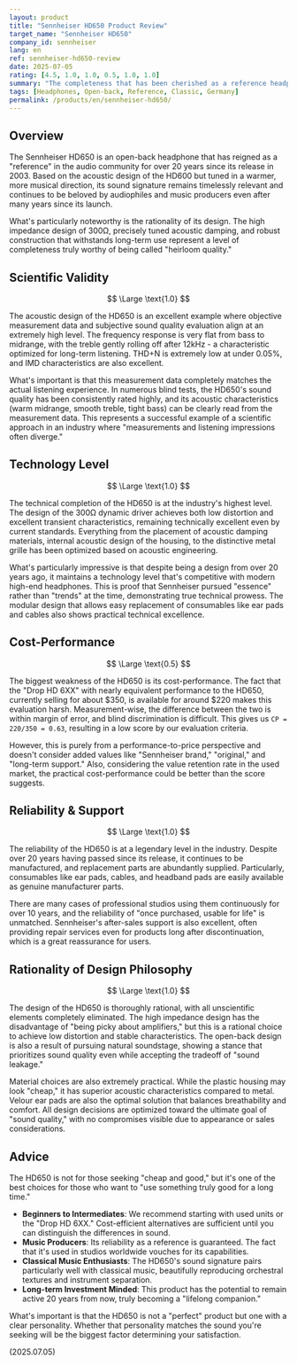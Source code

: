 ```yaml
---
layout: product
title: "Sennheiser HD650 Product Review"
target_name: "Sennheiser HD650"
company_id: sennheiser
lang: en
ref: sennheiser-hd650-review
date: 2025-07-05
rating: [4.5, 1.0, 1.0, 0.5, 1.0, 1.0]
summary: "The completeness that has been cherished as a reference headphone for over 20 years is truly authentic. Its acoustic design is scientifically rational and boasts top-class technology level even by today's standards. Reliability and support systems are also perfect. The only factor that makes the cost-performance evaluation harsh is the existence of the 'Drop HD 6XX' with nearly identical performance at a lower price. However, its absolute performance and reliability continue to be one of the best choices for many audio enthusiasts."
tags: [Headphones, Open-back, Reference, Classic, Germany]
permalink: /products/en/sennheiser-hd650/
---
```


## Overview

The Sennheiser HD650 is an open-back headphone that has reigned as a "reference" in the audio community for over 20 years since its release in 2003. Based on the acoustic design of the HD600 but tuned in a warmer, more musical direction, its sound signature remains timelessly relevant and continues to be beloved by audiophiles and music producers even after many years since its launch.

What's particularly noteworthy is the rationality of its design. The high impedance design of 300Ω, precisely tuned acoustic damping, and robust construction that withstands long-term use represent a level of completeness truly worthy of being called "heirloom quality."

## Scientific Validity

$$ \Large \text{1.0} $$

The acoustic design of the HD650 is an excellent example where objective measurement data and subjective sound quality evaluation align at an extremely high level. The frequency response is very flat from bass to midrange, with the treble gently rolling off after 12kHz - a characteristic optimized for long-term listening. THD+N is extremely low at under 0.05%, and IMD characteristics are also excellent.

What's important is that this measurement data completely matches the actual listening experience. In numerous blind tests, the HD650's sound quality has been consistently rated highly, and its acoustic characteristics (warm midrange, smooth treble, tight bass) can be clearly read from the measurement data. This represents a successful example of a scientific approach in an industry where "measurements and listening impressions often diverge."

## Technology Level

$$ \Large \text{1.0} $$

The technical completion of the HD650 is at the industry's highest level. The design of the 300Ω dynamic driver achieves both low distortion and excellent transient characteristics, remaining technically excellent even by current standards. Everything from the placement of acoustic damping materials, internal acoustic design of the housing, to the distinctive metal grille has been optimized based on acoustic engineering.

What's particularly impressive is that despite being a design from over 20 years ago, it maintains a technology level that's competitive with modern high-end headphones. This is proof that Sennheiser pursued "essence" rather than "trends" at the time, demonstrating true technical prowess. The modular design that allows easy replacement of consumables like ear pads and cables also shows practical technical excellence.

## Cost-Performance

$$ \Large \text{0.5} $$

The biggest weakness of the HD650 is its cost-performance. The fact that the "Drop HD 6XX" with nearly equivalent performance to the HD650, currently selling for about $350, is available for around $220 makes this evaluation harsh. Measurement-wise, the difference between the two is within margin of error, and blind discrimination is difficult. This gives us `CP = 220/350 = 0.63`, resulting in a low score by our evaluation criteria.

However, this is purely from a performance-to-price perspective and doesn't consider added values like "Sennheiser brand," "original," and "long-term support." Also, considering the value retention rate in the used market, the practical cost-performance could be better than the score suggests.

## Reliability & Support

$$ \Large \text{1.0} $$

The reliability of the HD650 is at a legendary level in the industry. Despite over 20 years having passed since its release, it continues to be manufactured, and replacement parts are abundantly supplied. Particularly, consumables like ear pads, cables, and headband pads are easily available as genuine manufacturer parts.

There are many cases of professional studios using them continuously for over 10 years, and the reliability of "once purchased, usable for life" is unmatched. Sennheiser's after-sales support is also excellent, often providing repair services even for products long after discontinuation, which is a great reassurance for users.

## Rationality of Design Philosophy

$$ \Large \text{1.0} $$

The design of the HD650 is thoroughly rational, with all unscientific elements completely eliminated. The high impedance design has the disadvantage of "being picky about amplifiers," but this is a rational choice to achieve low distortion and stable characteristics. The open-back design is also a result of pursuing natural soundstage, showing a stance that prioritizes sound quality even while accepting the tradeoff of "sound leakage."

Material choices are also extremely practical. While the plastic housing may look "cheap," it has superior acoustic characteristics compared to metal. Velour ear pads are also the optimal solution that balances breathability and comfort. All design decisions are optimized toward the ultimate goal of "sound quality," with no compromises visible due to appearance or sales considerations.

## Advice

The HD650 is not for those seeking "cheap and good," but it's one of the best choices for those who want to "use something truly good for a long time."

- **Beginners to Intermediates**: We recommend starting with used units or the "Drop HD 6XX." Cost-efficient alternatives are sufficient until you can distinguish the differences in sound.
- **Music Producers**: Its reliability as a reference is guaranteed. The fact that it's used in studios worldwide vouches for its capabilities.
- **Classical Music Enthusiasts**: The HD650's sound signature pairs particularly well with classical music, beautifully reproducing orchestral textures and instrument separation.
- **Long-term Investment Minded**: This product has the potential to remain active 20 years from now, truly becoming a "lifelong companion."

What's important is that the HD650 is not a "perfect" product but one with a clear personality. Whether that personality matches the sound you're seeking will be the biggest factor determining your satisfaction.

(2025.07.05)
